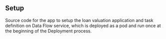 ## Setup

Source code for the app to setup the loan valuation application and task definition on Data Flow service, which is 
deployed as a pod and run once at the beginning of the Deployment process.
